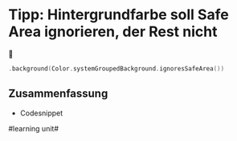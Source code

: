 # Tipp: Hintergrundfarbe soll Safe Area ignorieren, der Rest nicht
📱

```swift
.background(Color.systemGroupedBackground.ignoresSafeArea())
```

## Zusammenfassung
- Codesnippet


#learning unit#